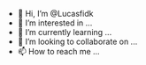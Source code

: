 - 👋 Hi, I’m @Lucasfidk
- 👀 I’m interested in ...
- 🌱 I’m currently learning ...
- 💞️ I’m looking to collaborate on ...
- 📫 How to reach me ...

<!---
Lucasfidk/Lucasfidk is a ✨ special ✨ repository because its `README.md` (this file) appears on your GitHub profile.
You can click the Preview link to take a look at your changes.
--->
